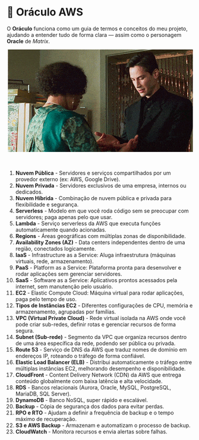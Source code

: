 # 📘 Oráculo AWS

O **Oráculo** funciona como um guia de termos e conceitos do meu projeto, ajudando a entender tudo de forma clara — assim como o personagem **Oracle** de *Matrix*.  
<p align="center">
  <img src="../assets/tenor.gif" alt="Oracle - Hmm... interessante" />
</p>

<br>

1. **Nuvem Pública** - Servidores e serviços compartilhados por um provedor externo (ex: AWS, Google Drive).  
2. **Nuvem Privada** - Servidores exclusivos de uma empresa, internos ou dedicados.  
3. **Nuvem Híbrida** - Combinação de nuvem pública e privada para flexibilidade e segurança.  
4. **Serverless** - Modelo em que você roda código sem se preocupar com servidores; paga apenas pelo que usar.  
5. **Lambda** - Serviço serverless da AWS que executa funções automaticamente quando acionadas.  
6. **Regions** - Áreas geográficas com múltiplas zonas de disponibilidade.  
7. **Availability Zones (AZ)** - Data centers independentes dentro de uma região, conectados logicamente.  
8. **IaaS** - Infrastructure as a Service: Aluga infraestrutura (máquinas virtuais, rede, armazenamento).  
9. **PaaS** - Platform as a Service: Plataforma pronta para desenvolver e rodar aplicações sem gerenciar servidores.  
10. **SaaS** - Software as a Service: Aplicativos prontos acessados pela internet, sem manutenção pelo usuário.  
11. **EC2** - Elastic Compute Cloud: Máquina virtual para rodar aplicações, paga pelo tempo de uso.  
12. **Tipos de Instâncias EC2** - Diferentes configurações de CPU, memória e armazenamento, agrupadas por famílias.  
13. **VPC (Virtual Private Cloud)** - Rede virtual isolada na AWS onde você pode criar sub-redes, definir rotas e gerenciar recursos de forma segura.  
14. **Subnet (Sub-rede)** - Segmento da VPC que organiza recursos dentro de uma área específica da rede, podendo ser pública ou privada.  
15. **Route 53** - Serviço de DNS da AWS que traduz nomes de domínio em endereços IP, roteando o tráfego de forma confiável.  
16. **Elastic Load Balancer (ELB)** - Distribui automaticamente o tráfego entre múltiplas instâncias EC2, melhorando desempenho e disponibilidade.  
17. **CloudFront** - Content Delivery Network (CDN) da AWS que entrega conteúdo globalmente com baixa latência e alta velocidade.  
18. **RDS** - Bancos relacionais (Aurora, Oracle, MySQL, PostgreSQL, MariaDB, SQL Server).  
19. **DynamoDB** - Banco NoSQL, super rápido e escalável.  
20. **Backup** - Cópia de segurança dos dados para evitar perdas.  
21. **RPO e RTO** - Ajudam a definir a frequência de backup e o tempo máximo de recuperação.  
22. **S3 e AWS Backup** - Armazenam e automatizam o processo de backup.  
23. **CloudWatch** - Monitora recursos e envia alertas sobre falhas.


